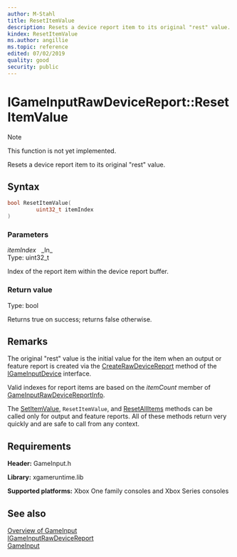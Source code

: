 ```yaml
---
author: M-Stahl
title: ResetItemValue
description: Resets a device report item to its original "rest" value.
kindex: ResetItemValue
ms.author: angillie
ms.topic: reference
edited: 07/02/2019
quality: good
security: public
---
```


# IGameInputRawDeviceReport::ResetItemValue  
> [!NOTE]
> This function is not yet implemented.

Resets a device report item to its original "rest" value. 

<a id="syntaxSection"></a>

## Syntax  
  
```cpp
bool ResetItemValue(  
         uint32_t itemIndex  
)  
```  
  
<a id="parametersSection"></a>

### Parameters  
  
*itemIndex* &nbsp;&nbsp;\_In\_  
Type: uint32_t  
  
Index of the report item within the device report buffer.  

<a id="retvalSection"></a>

### Return value  

Type: bool  
  
Returns true on success; returns false otherwise.  
    
<a id="remarksSection"></a>

## Remarks  

The original "rest" value is the initial value for the item when an output or feature report is created via the [CreateRawDeviceReport](../../igameinputdevice/methods/igameinputdevice_createrawdevicereport.md) method of the [IGameInputDevice](../../igameinputdevice/igameinputdevice.md) interface. 

Valid indexes for report items are based on the *itemCount* member of [GameInputRawDeviceReportInfo](../../../structs/gameinputrawdevicereportinfo.md).  
  
The [SetItemValue](igameinputrawdevicereport_setitemvalue.md), `ResetItemValue`, and [ResetAllItems](igameinputrawdevicereport_resetallitems.md) methods can be called only for output and feature reports. All of these methods return very quickly and are safe to call from any context.  
  
<a id="requirementsSection"></a>

## Requirements  
  
**Header:** GameInput.h
  
**Library:** xgameruntime.lib
  
**Supported platforms:** Xbox One family consoles and Xbox Series consoles  
  
<a id="seealsoSection"></a>

## See also  

[Overview of GameInput](../../../../../../input/overviews/input-overview.md)  
[IGameInputRawDeviceReport](../igameinputrawdevicereport.md)  
[GameInput](../../../gameinput_members.md)  
  